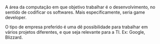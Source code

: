 A área da computação em que objetivo trabalhar é o desenvolvimento, no sentido de codificar os softwares. Mais especificamente,
seria game developer.

O tipo de empresa preferido é uma dê possibilidade para trabalhar em vários projetos diferentes, e que seja relevante para a TI.
Ex: Google, Blizzard.
